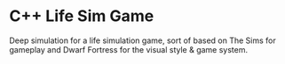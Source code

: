 # C++ Life Sim Game
Deep simulation for a life simulation game, sort of based on The Sims for gameplay and Dwarf Fortress for the visual style & game system.
